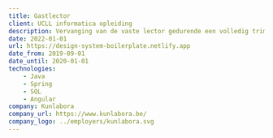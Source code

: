 ```yaml
---
title: Gastlector
client: UCLL informatica opleiding
description: Vervanging van de vaste lector gedurende een volledig trimester voor de vakken Web Development 3 en Web Development 4. Enkele onderwerpen die hier aan bod kwamen zijn o.a. Algemene web security, MVC-patroon, Single Page Applications, ...
date: 2022-01-01
url: https://design-system-boilerplate.netlify.app
date_from: 2019-09-01
date_until: 2020-01-01
technologies:
    - Java
    - Spring
    - SQL
    - Angular
company: Kunlabora
company_url: https://www.kunlabora.be/
company_logo: ../employers/kunlabora.svg
---
```

